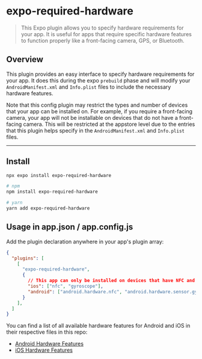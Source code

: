 # expo-required-hardware

> This Expo plugin allows you to specify hardware requirements for your app. It is useful for apps that require specific hardware features to function properly like a front-facing camera, GPS, or Bluetooth.

## Overview

This plugin provides an easy interface to specify hardware requirements for your app. It does this during the expo `prebuild` phase and will modify your `AndroidManifest.xml` and `Info.plist` files to include the necessary hardware features.

Note that this config plugin may restrict the types and number of devices that your app can be installed on. For example, if you require a front-facing camera, your app will not be installable on devices that do not have a front-facing camera. This will be restricted at the appstore level due to the entries that this plugin helps specify in the `AndroidManifest.xml` and `Info.plist` files. 

---

## Install


```sh
npx expo install expo-required-hardware

# npm
npm install expo-required-hardware

# yarn
yarn add expo-required-hardware
```

## Usage in app.json / app.config.js

Add the plugin declaration anywhere in your app's plugin array:

```json
{
  "plugins": [
    [
      "expo-required-hardware",
      {
        // This app can only be installed on devices that have NFC and a gyroscope
        "ios": ["nfc", "gyroscope"],
        "android": ["android.hardware.nfc", "android.hardware.sensor.gyroscope"]
      }
    ],
  ]
}
```

You can find a list of all available hardware features for Android and iOS in their respective files in this repo:

- [Android Hardware Features](./src/android.ts)
- [iOS Hardware Features](./src/ios.ts)